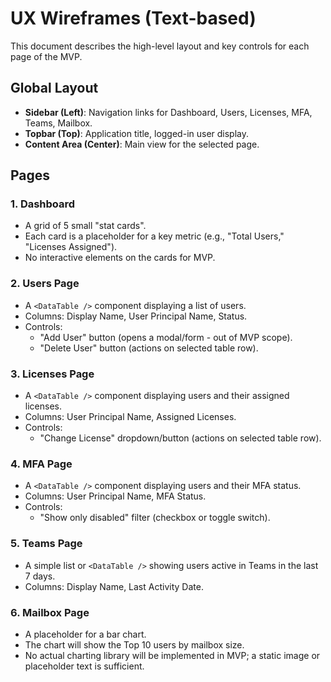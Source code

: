 # UX Wireframes (Text-based)

This document describes the high-level layout and key controls for each page of the MVP.

## Global Layout
- **Sidebar (Left)**: Navigation links for Dashboard, Users, Licenses, MFA, Teams, Mailbox.
- **Topbar (Top)**: Application title, logged-in user display.
- **Content Area (Center)**: Main view for the selected page.

## Pages

### 1. Dashboard
- A grid of 5 small "stat cards".
- Each card is a placeholder for a key metric (e.g., "Total Users," "Licenses Assigned").
- No interactive elements on the cards for MVP.

### 2. Users Page
- A `<DataTable />` component displaying a list of users.
- Columns: Display Name, User Principal Name, Status.
- Controls:
    - "Add User" button (opens a modal/form - out of MVP scope).
    - "Delete User" button (actions on selected table row).

### 3. Licenses Page
- A `<DataTable />` component displaying users and their assigned licenses.
- Columns: User Principal Name, Assigned Licenses.
- Controls:
    - "Change License" dropdown/button (actions on selected table row).

### 4. MFA Page
- A `<DataTable />` component displaying users and their MFA status.
- Columns: User Principal Name, MFA Status.
- Controls:
    - "Show only disabled" filter (checkbox or toggle switch).

### 5. Teams Page
- A simple list or `<DataTable />` showing users active in Teams in the last 7 days.
- Columns: Display Name, Last Activity Date.

### 6. Mailbox Page
- A placeholder for a bar chart.
- The chart will show the Top 10 users by mailbox size.
- No actual charting library will be implemented in MVP; a static image or placeholder text is sufficient.
